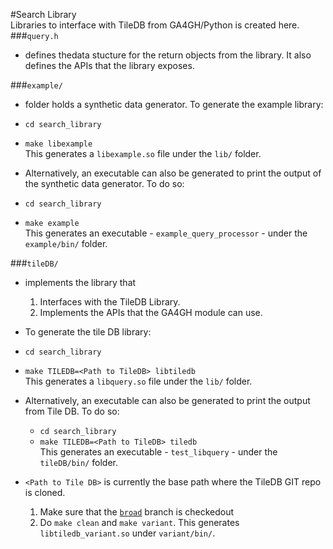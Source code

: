#Search Library  
Libraries to interface with TileDB from GA4GH/Python is created here.  
###`query.h`
*  defines thedata stucture for the return objects from the library. It also defines the APIs that the library exposes.  
  
###`example/`  
*  folder holds a synthetic data generator. To generate the example library:  
  *  `cd search_library`         
  *  `make libexample`  
  This generates a `libexample.so` file under the `lib/` folder.  
  
*  Alternatively, an executable can also be generated to print the output of the synthetic data generator. To do so:  
  *  `cd search_library`  
  *  `make example`  
  This generates an executable - `example_query_processor` - under the `example/bin/` folder.  
  
###`tileDB/`  
*  implements the library that  
   1.  Interfaces with the TileDB Library.  
   2.  Implements the APIs that the GA4GH module can use.  
  
*  To generate the tile DB library:
  * `cd search_library`  
  * `make TILEDB=<Path to TileDB> libtiledb`  
   This generates a `libquery.so` file under the `lib/` folder.  
* Alternatively, an executable can also be generated to print the output from Tile DB. To do so:  
  * `cd search_library`  
  * `make TILEDB=<Path to TileDB> tiledb`  
  This generates an executable - `test_libquery` - under the `tileDB/bin/` folder.  
  
* `<Path to Tile DB>` is currently the base path where the TileDB GIT repo is cloned.  
  1.  Make sure that the [`broad`](https://github.com/Intel-HSS/TileDB/tree/broad) branch is checkedout
  2.  Do `make clean` and `make variant`. This generates `libtiledb_variant.so` under `variant/bin/`.   
